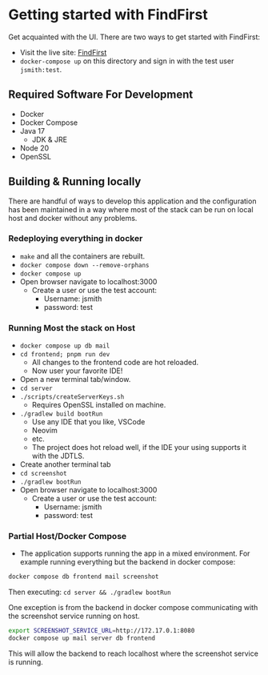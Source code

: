 # Getting started with FindFirst

Get acquainted with the UI. There are two ways to get started with FindFirst:

- Visit the live site: [FindFirst](https://findfirst.dev)
- `docker-compose up` on this directory and sign in with the test user `jsmith:test`.

## Required Software For Development

- Docker
- Docker Compose
- Java 17
  - JDK & JRE
- Node 20
- OpenSSL

## Building & Running locally

There are handful of ways to develop this application and the configuration
has been maintained in a way where most of the stack can be run on local
host and docker without any problems.

### Redeploying everything in docker

- `make` and all the containers are rebuilt.
- `docker compose down --remove-orphans`
- `docker compose up`
- Open browser navigate to localhost:3000
  - Create a user or use the test account:
    - Username: jsmith
    - password: test

### Running Most the stack on Host

- `docker compose up db mail`
- `cd frontend; pnpm run dev`
  - All changes to the frontend code are hot reloaded.
  - Now user your favorite IDE!
- Open a new terminal tab/window.
- `cd server`
- `./scripts/createServerKeys.sh`
  - Requires OpenSSL installed on machine.
- `./gradlew build bootRun`
  - Use any IDE that you like, VSCode
  - Neovim
  - etc.
  - The project does hot reload well, if the
    IDE your using supports it with the JDTLS.
- Create another terminal tab
- `cd screenshot`
- `./gradlew bootRun`
- Open browser navigate to localhost:3000
  - Create a user or use the test account:
    - Username: jsmith
    - password: test

### Partial Host/Docker Compose

- The application supports running the app in a mixed
  environment. For example running everything but
  the backend in docker compose:

```bash
docker compose db frontend mail screenshot
```

Then executing: `cd server && ./gradlew bootRun`

One exception is from the backend in docker compose
communicating with the screenshot service running on
host.

```bash
export SCREENSHOT_SERVICE_URL=http://172.17.0.1:8080
docker compose up mail server db frontend
```

This will allow the backend to reach localhost where the screenshot service is running.
